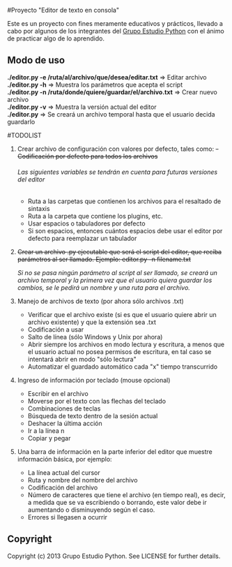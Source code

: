 #Proyecto "Editor de texto en consola"

Este es un proyecto con fines meramente educativos y prácticos, llevado a
cabo por algunos de los integrantes del
[Grupo Estudio Python](https://plus.google.com/u/0/communities/105786905874914734353)
con el ánimo de practicar algo de lo aprendido.

## Modo de uso
**./editor.py -e /ruta/al/archivo/que/desea/editar.txt** => Editar archivo<br />
**./editor.py -h** => Muestra los parámetros que acepta el script<br />
**./editor.py -n /ruta/donde/quiere/guardar/el/archivo.txt** => Crear nuevo archivo<br />
**./editor.py -v** => Muestra la versión actual del editor<br />
**./editor.py** => Se creará un archivo temporal hasta que el usuario decida guardarlo<br />


#TODOLIST

1. Crear archivo de configuración con valores por defecto, tales como:
    <del>- Codificación por defecto para todos los archivos</del>

    ###### Las siguientes variables se tendrán en cuenta para futuras versiones del editor
    - Ruta a las carpetas que contienen los archivos para el resaltado de sintaxis
    - Ruta a la carpeta que contiene los plugins, etc.
    - Usar espacios o tabuladores por defecto
    - Si son espacios, entonces cuántos espacios debe usar el 
      editor por defecto para reemplazar un tabulador

2. <del>Crear un archivo .py ejecutable que será el script del editor, que
    reciba parámetros al ser llamado. Ejemplo: editor.py -n filename.txt

	*Si no se pasa ningún parámetro al script al ser llamado, se creará
	un archivo temporal y la primera vez que el usuario quiera guardar
    los cambios, se le pedirá un nombre y una ruta para el archivo.*</del>


3. Manejo de archivos de texto (por ahora sólo archivos .txt)
    - Verificar que el archivo existe (si es que el usuario quiere abrir
      un archivo existente) y que la extensión sea .txt
    - Codificación a usar
    - Salto de línea (sólo Windows y Unix por ahora)
    - Abrir siempre los archivos en modo lectura y escritura, a menos que
      el usuario actual no posea permisos de escritura, en tal caso se
      intentará abrir en modo "sólo lectura"
    - Automatizar el guardado automático cada "x" tiempo transcurrido

4. Ingreso de información por teclado (mouse opcional)
    - Escribir en el archivo
    - Moverse por el texto con las flechas del teclado
    - Combinaciones de teclas
    - Búsqueda de texto dentro de la sesión actual
    - Deshacer la última acción
    - Ir a la línea n
    - Copiar y pegar

5. Una barra de información en la parte inferior del editor que muestre
	información básica, por ejemplo:
    - La línea actual del cursor
    - Ruta y nombre del nombre del archivo
    - Codificación del archivo
    - Número de caracteres que tiene el archivo (en tiempo real), es decir,
      a medida que se va escribiendo o borrando, este valor debe ir 
      aumentando o disminuyendo según el caso.
    - Errores si llegasen a ocurrir




## Copyright

Copyright (c) 2013 Grupo Estudio Python. See LICENSE for further details.
